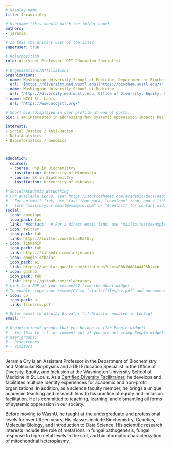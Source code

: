 ```yaml
---
# Display name
title: Jeramia Ory

# Username (this should match the folder name)
authors:
- jeramia

# Is this the primary user of the site?
superuser: true

# Role/position
role: Assistant Professor, DEI Education Specialist

# Organizations/Affiliations
organizations:
- name: Washington University School of Medicine, Department of Biochemistry & Molecular Biophysics
  url: "[https://diversity.med.wustl.edu](https://biochem.wustl.edu/)"
- name: Washington University School of Medicine
  url: "https://diversity.med.wustl.edu, Office of Diversity, Equity, & Inclusion"
- name: NCCJ St. Louis
  url: "https://www.nccjstl.org/"

# Short bio (displayed in user profile at end of posts)
bio: I am interested in addressing how systemic oppression impacts health.

interests:
- Social Justice / Anti-Racism
- Data Analytics
- Bioinformatics / Genomics



education:
  courses:
  - course: PhD in Biochemistry
    institution: University of Minnesota
  - course: BS in Biochemistry 
    institution: University of Nebraska

# Social/Academic Networking
# For available icons, see: https://sourcethemes.com/academic/docs/page-builder/#icons
#   For an email link, use "fas" icon pack, "envelope" icon, and a link in the
#   form "mailto:your-email@example.com" or "#contact" for contact widget.
social:
- icon: envelope
  icon_pack: fas
  link: '#contact'  # For a direct email link, use "mailto:test@example.org".
- icon: twitter
  icon_pack: fab
  link: https://twitter.com/DrLabRatOry
- icon: linkedin
  icon_pack: fab
  link: https://linkedin.com/in/jeramia
- icon: google-scholar
  icon_pack: ai
  link: https://scholar.google.com/citations?user=RBkzWd0AAAAJ&hl=en
- icon: github
  icon_pack: fab
  link: https://github.com/drlabratory
# Link to a PDF of your resume/CV from the About widget.
# To enable, copy your resume/CV to `static/files/cv.pdf` and uncomment the lines below.
- icon: cv
  icon_pack: ai
  link: files/cv.pdf

# Enter email to display Gravatar (if Gravatar enabled in Config)
email: ""

# Organizational groups that you belong to (for People widget)
#   Set this to `[]` or comment out if you are not using People widget.
# user_groups:
# - Researchers
# - Visitors
---
```


Jeramia Ory is an Assistant Professor in the Department of Biochemistry and Molecular Biophysics and a DEI Education Specialist in the Office of Diversity, Equity, and Inclusion at the Washington University School of Medicine in St. Louis. As a [Certified Diversity Facilitrainer](https://www.nccjstl.org/facilitrainer-certification-program), he develops and facilitates multiple identity experiences for academic and non-profit organizations. In addition, as a science faculty member, he brings a unique academic teaching and research lens to his practice of equity and inclusion facilitation. He is committed to teaching, learning, and dismantling all forms of systemic oppression in our society.

Before moving to WashU, he taught at the undergraduate and professional levels for over fifteen years. His classes include Biochemistry, Genetics, Molecular Biology, and Introduction to Data Science. His scientific research interests include the role of metal ions in fungal pathogenesis, fungal response to high metal levels in the soil, and bioinformatic characterization of mitochondrial heteroplasmy.
